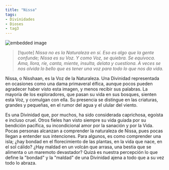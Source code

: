 ```yaml
---
title: "Nissa"
tags:
- Divinidades
- Dioses
- tag3
---
```

![embedded image](https://assets.legendkeeper.com/ff247944-cf0f-4a85-866f-5451f0f549a1.jpg "Attachment")

>[!quote]
> _Nissa no es la Naturaleza en sí. Eso es algo que la gente confunde; Nissa es su Voz. Y como Voz, se quiebra. Se equivoca. Ama, llora, ríe, canta, miente, insulta, delata y cuestiona. A veces se nos olvida lo bello que es tener una voz para todo lo que nos da vida._

Nissa, o Nisshaan, es la Voz de la Naturaleza. Una Divinidad representada en ocasiones como una dama primaveral élfica, aunque pocos pueden agradecer haber visto esta imagen, y menos recibir sus palabras. La mayoría de los exploradores, que pasan su vida en sus bosques, sienten esta Voz, y comulgan con ella. Su presencia se distingue en las criaturas, grandes y pequeñas, en el rumor del agua y el ulular del viento.

Es una Divinidad que, por muchos, ha sido considerada caprichosa, egoísta e incluso cruel. Otros fieles han visto siempre su vida guiada por su bendición pacífica, su incondicional amor por la sanación y por la Vida. Pocas personas alcanzan a comprender la naturaleza de Nissa, pues pocas llegan a entender sus intenciones. Para algunos, es como comprender una isla; ¿hay bondad en el florecimiento de las plantas, en la vida que nace, en el sol cálido? ¿Hay maldad en un volcán que arrasa, una bestia que se alimenta o un maremoto devastador? Quizá es nuestra percepción lo que define la "bondad" y la "maldad" de una Divinidad ajena a todo que a su vez todo lo abraza.